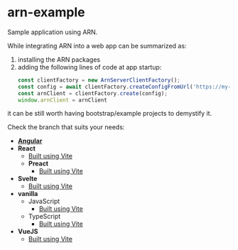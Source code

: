 # arn-example
Sample application using ARN.

While integrating ARN into a web app can be summarized as:
1. installing the ARN packages 
2. adding the following lines of code at app startup:
    ```js
    const clientFactory = new ArnServerClientFactory();
    const config = await clientFactory.createConfigFromUrl('https://my-arn-server/myProject')
    const arnClient = clientFactory.create(config);
    window.arnClient = arnClient
    ```

it can be still worth having bootstrap/example projects to demystify it.

Check the branch that suits your needs:
- [**Angular**](https://github.com/Arianee/arn-example/tree/angular)
- **React**
  - [Built using Vite](https://github.com/Arianee/arn-example/tree/react_vite)
  - **Preact**
    - [Built using Vite](https://github.com/Arianee/arn-example/tree/preact_vite)
- **Svelte**
  - [Built using Vite](https://github.com/Arianee/arn-example/tree/svelte_vite)
- **vanilla**
  - JavaScript
    - [Built using Vite](https://github.com/Arianee/arn-example/tree/js_vite)
  - TypeScript
    - [Built using Vite](https://github.com/Arianee/arn-example/tree/ts_vite)
- **VueJS**
  - [Built using Vite](https://github.com/Arianee/arn-example/tree/vue_vite)
